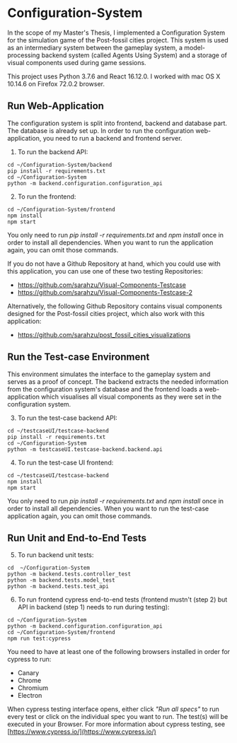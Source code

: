 # Configuration-System
In the scope of my Master's Thesis, I implemented a Configuration System for the simulation game of the Post-fossil cities project. This system is used as an intermediary system between the gameplay system, a model-processing backend system (called Agents Using System) and a storage of visual components used during game sessions.

This project uses Python 3.7.6 and React 16.12.0. I worked with mac OS X 10.14.6 on Firefox 72.0.2 browser.

## Run Web-Application
The configuration system is split into frontend, backend and database part. The database is already set up. In order to run the configuration web-application, you need to run a backend and frontend server.

  1. To run the backend API:
```
cd ~/Configuration-System/backend
pip install -r requirements.txt
cd ~/Configuration-System
python -m backend.configuration.configuration_api
```

  2. To run the frontend:
```
cd ~/Configuration-System/frontend
npm install
npm start
```

You only need to run *pip install -r requirements.txt* and *npm install* once in order to install all dependencies. When you want to run the application again, you can omit those commands.

If you do not have a Github Repository at hand, which you could use with this application, you can use one of these two testing Repositories:
* https://github.com/sarahzu/Visual-Components-Testcase
* https://github.com/sarahzu/Visual-Components-Testcase-2

Alternatively, the following Github Repository contains visual components designed for the Post-fossil cities project, which also work with this application: 
* https://github.com/sarahzu/post_fossil_cities_visualizations

## Run the Test-case Environment
This environment simulates the interface to the gameplay system and serves as a proof of concept. The backend extracts the needed information from the configuration system's database and the frontend loads a web-application which visualises all visual components as they were set in the configuration system. 

  3. To run the test-case backend API:
```
cd ~/testcaseUI/testcase-backend
pip install -r requirements.txt
cd ~/Configuration-System
python -m testcaseUI.testcase-backend.backend.api
```

  4. To run the test-case UI frontend:
```
cd ~/testcaseUI/testcase-backend
npm install
npm start
```

You only need to run *pip install -r requirements.txt* and *npm install* once in order to install all dependencies. When you want to run the test-case application again, you can omit those commands.

## Run Unit and End-to-End Tests

  5. To run backend unit tests:
```
cd  ~/Configuration-System
python -m backend.tests.controller_test
python -m backend.tests.model_test
python -m backend.tests.test_api
```

  6. To run frontend cypress end-to-end tests (frontend mustn't (step 2) but API in backend (step 1) needs to run during testing):
```
cd ~/Configuration-System
python -m backend.configuration.configuration_api
cd ~/Configuration-System/frontend
npm run test:cypress
```
You need to have at least one of the following browsers installed in order for cypress to run:
* Canary
* Chrome
* Chromium
* Electron

When cypress testing interface opens, either click *"Run all specs"* to run every test or click on the individual spec you want to run. The test(s) will be executed in your Browser. For more information about cypress testing, see [https://www.cypress.io/](https://www.cypress.io/)


